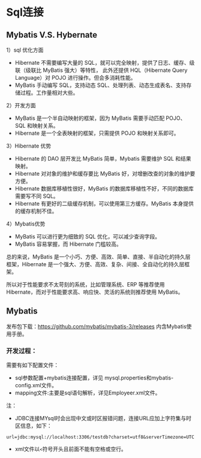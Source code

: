 # Sql连接

## Mybatis V.S. Hybernate

1）sql 优化方面
* Hibernate 不需要编写大量的 SQL，就可以完全映射，提供了日志、缓存、级联（级联比 MyBatis 强大）等特性，
此外还提供 HQL（Hibernate Query Language）对 POJO 进行操作。但会多消耗性能。
* MyBatis 手动编写 SQL，支持动态 SQL、处理列表、动态生成表名、支持存储过程。工作量相对大些。

2）开发方面
* MyBatis 是一个半自动映射的框架，因为 MyBatis 需要手动匹配 POJO、SQL 和映射关系。
* Hibernate 是一个全表映射的框架，只需提供 POJO 和映射关系即可。

3）Hibernate 优势
* Hibernate 的 DAO 层开发比 MyBatis 简单，Mybatis 需要维护 SQL 和结果映射。
* Hibernate 对对象的维护和缓存要比 MyBatis 好，对增删改查的对象的维护要方便。
* Hibernate 数据库移植性很好，MyBatis 的数据库移植性不好，不同的数据库需要写不同 SQL。
* Hibernate 有更好的二级缓存机制，可以使用第三方缓存。MyBatis 本身提供的缓存机制不佳。

4）Mybatis优势
* MyBatis 可以进行更为细致的 SQL 优化，可以减少查询字段。
* MyBatis 容易掌握，而 Hibernate 门槛较高。

总的来说，MyBatis 是一个小巧、方便、高效、简单、直接、半自动化的持久层框架，Hibernate 是一个强大、方便、高效、复杂、间接、全自动化的持久层框架。

所以对于性能要求不太苛刻的系统，比如管理系统、ERP 等推荐使用 Hibernate，而对于性能要求高、响应快、灵活的系统则推荐使用 MyBatis。

## Mybatis

发布包下载：https://github.com/mybatis/mybatis-3/releases 
内含Mybatis使用手册。

### 开发过程：

需要有如下配置文件：
* sql参数配置+mybatis连接配置，详见 mysql.properties和mybatis-config.xml文件。
* mapping文件:主要是sql语句解析，详见Employeer.xml文件。

注：

* JDBC连接MYsql时会出现中文或时区报错问题，连接URL应加上字符集与时区信息，如下：

```
url=jdbc:mysql://localhost:3306/testdb?charset=utf8&serverTimezone=UTC
```

* xml文件以```<```符号开头且前面不能有空格或空行。